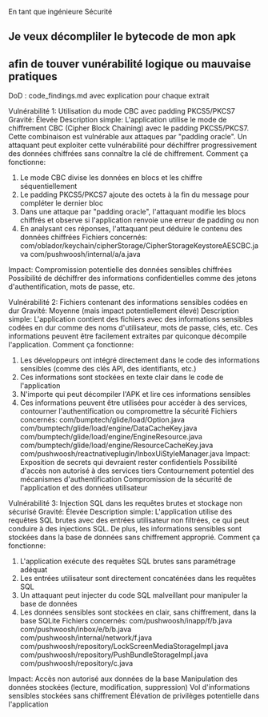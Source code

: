 En tant que ingénieure Sécurité

## Je veux décompliler le bytecode de mon apk

## afin de touver vunérabilité logique ou mauvaise pratiques

DoD : code_findings.md avec explication pour chaque extrait

Vulnérabilité 1: Utilisation du mode CBC avec padding PKCS5/PKCS7
Gravité: Élevée
Description simple:
L'application utilise le mode de chiffrement CBC (Cipher Block Chaining) avec le padding PKCS5/PKCS7. Cette combinaison est vulnérable aux attaques par "padding oracle". Un attaquant peut exploiter cette vulnérabilité pour déchiffrer progressivement des données chiffrées sans connaître la clé de chiffrement.
Comment ça fonctionne:

1.  Le mode CBC divise les données en blocs et les chiffre séquentiellement
2.  Le padding PKCS5/PKCS7 ajoute des octets à la fin du message pour compléter le dernier bloc
3.  Dans une attaque par "padding oracle", l'attaquant modifie les blocs chiffrés et observe si l'application renvoie une erreur de padding ou non
4.  En analysant ces réponses, l'attaquant peut déduire le contenu des données chiffrées
    Fichiers concernés:
    com/oblador/keychain/cipherStorage/CipherStorageKeystoreAESCBC.java
    com/pushwoosh/internal/a/a.java

Impact:
Compromission potentielle des données sensibles chiffrées
Possibilité de déchiffrer des informations confidentielles comme des jetons d'authentification, mots de passe, etc.

Vulnérabilité 2: Fichiers contenant des informations sensibles codées en dur
Gravité: Moyenne (mais impact potentiellement élevé)
Description simple:
L'application contient des fichiers avec des informations sensibles codées en dur comme des noms d'utilisateur, mots de passe, clés, etc. Ces informations peuvent être facilement extraites par quiconque décompile l'application.
Comment ça fonctionne:

1.  Les développeurs ont intégré directement dans le code des informations sensibles (comme des clés API, des identifiants, etc.)
2.  Ces informations sont stockées en texte clair dans le code de l'application
3.  N'importe qui peut décompiler l'APK et lire ces informations sensibles
4.  Ces informations peuvent être utilisées pour accéder à des services, contourner l'authentification ou compromettre la sécurité
    Fichiers concernés:
    com/bumptech/glide/load/Option.java
    com/bumptech/glide/load/engine/DataCacheKey.java
    com/bumptech/glide/load/engine/EngineResource.java
    com/bumptech/glide/load/engine/ResourceCacheKey.java
    com/pushwoosh/reactnativeplugin/InboxUiStyleManager.java
    Impact:
    Exposition de secrets qui devraient rester confidentiels
    Possibilité d'accès non autorisé à des services tiers
    Contournement potentiel des mécanismes d'authentification
    Compromission de la sécurité de l'application et des données utilisateur

Vulnérabilité 3: Injection SQL dans les requêtes brutes et stockage non sécurisé
Gravité: Élevée
Description simple:
L'application utilise des requêtes SQL brutes avec des entrées utilisateur non filtrées, ce qui peut conduire à des injections SQL. De plus, les informations sensibles sont stockées dans la base de données sans chiffrement approprié.
Comment ça fonctionne:

1.  L'application exécute des requêtes SQL brutes sans paramétrage adéquat
2.  Les entrées utilisateur sont directement concaténées dans les requêtes SQL
3.  Un attaquant peut injecter du code SQL malveillant pour manipuler la base de données
4.  Les données sensibles sont stockées en clair, sans chiffrement, dans la base SQLite
    Fichiers concernés:
    com/pushwoosh/inapp/f/b.java
    com/pushwoosh/inbox/e/b/b.java
    com/pushwoosh/internal/network/f.java
    com/pushwoosh/repository/LockScreenMediaStorageImpl.java
    com/pushwoosh/repository/PushBundleStorageImpl.java
    com/pushwoosh/repository/c.java

Impact:
Accès non autorisé aux données de la base
Manipulation des données stockées (lecture, modification, suppression)
Vol d'informations sensibles stockées sans chiffrement
Élévation de privilèges potentielle dans l'application
